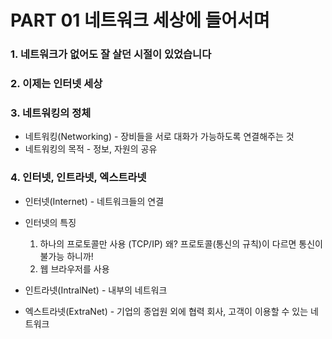 # PART 01 네트워크 세상에 들어서며

### 1. 네트워크가 없어도 잘 살던 시절이 있었습니다  

### 2. 이제는 인터넷 세상

### 3. 네트워킹의 정체
- 네트워킹(Networking) - 장비들을 서로 대화가 가능하도록 연결해주는 것
- 네트워킹의 목적 - 정보, 자원의 공유

### 4. 인터넷, 인트라넷, 엑스트라넷
- 인터넷(Internet) - 네트워크들의 연결
- 인터넷의 특징
  1. 하나의 프로토콜만 사용 (TCP/IP) 왜? 프로토콜(통신의 규칙)이 다르면 통신이 불가능 하니까!
  2. 웹 브라우저를 사용

- 인트라넷(IntralNet) - 내부의 네트워크
- 엑스트라넷(ExtraNet) - 기업의 종업원 외에 협력 회사, 고객이 이용할 수 있는 네트워크
